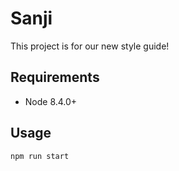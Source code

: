 # Sanji

This project is for our new style guide!

## Requirements

- Node 8.4.0+

## Usage

    npm run start
